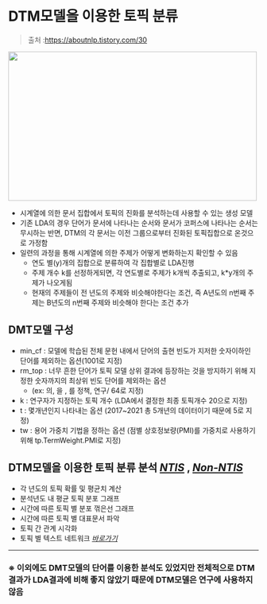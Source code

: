 # DTM모델을 이용한 토픽 분류

>출처 :https://aboutnlp.tistory.com/30

<img src = "https://github.com/Yun024/NLP_ICT_Trend/assets/52143231/55c20609-0ed3-4a13-91b2-6dbe11a6f040.png"
width="500" height = "300"/> 


- 시계열에 의한 문서 집합에서 토픽의 진화를 분석하는데 사용할 수 있는 생성 모델 
- 기존 LDA의 경우 단어가 문서에 나타나는 순서와 문서가 코퍼스에 나타나는 순서는 무시하는 반면, DTM의 각 문서는 이전 그룹으로부터 진화된 토픽집합으로 온것으로 가정함
- 일련의 과정을 통해 시계열에 의한 주제가 어떻게 변화하는지 확인할 수 있음 
  - 연도 별(y)개의 집합으로 분류하여 각 집합별로 LDA진행
  - 주제 개수 k를 선정하게되면, 각 연도별로 주제가 k개씩 추출되고, k*y개의 주제가 나오게됨
  - 현재의 주제들이 전 년도의 주제와 비슷해야한다는 조건, 즉 A년도의 n번째 주제는 B년도의 n번째 주제와 비슷해야 한다는 조건 추가 
 
 
## DMT모델 구성

- min_cf : 모델에 학습된 전체 문헌 내에서 단어의 출현 빈도가 지저한 숫자이하인 단어를 제외하는 옵션(1001로 지정)
- rm_top : 너무 흔한 단어가 토픽 모델 상위 결과에 등장하는 것을 방지하기 위해 지정한 숫자까지의 최상위 빈도 단어를 제외하는 옵션
    - (ex: 의, 을 , 를 정책, 연구/ 64로 지정)
- k : 연구자가 지정하는 토픽 개수 (LDA에서 결정한 최종 토픽개수 20으로 지정)
- t : 몇개년인지 나타내는 옵션 (2017~2021 총 5개년의 데이터이기 때문에 5로 지정)
- tw : 용어 가중치 기법을 정하는 옵션 (점별 상호정보량(PMI)를 가중치로 사용하기 위해 tp.TermWeight.PMI로 지정)

## DTM모델을 이용한 토픽 분류 분석 *[NTIS](https://github.com/Yun024/NLP_ICT_Trend/blob/main/4.%20DTM%EB%AA%A8%EB%8D%B8%EC%9D%84%20%EC%9D%B4%EC%9A%A9%ED%95%9C%20%ED%86%A0%ED%94%BD%20%EB%B6%84%EB%A5%98/4-1.DTM_KSU.py)* , *[Non-NTIS](https://github.com/Yun024/NLP_ICT_Trend/blob/main/4.%20DTM%EB%AA%A8%EB%8D%B8%EC%9D%84%20%EC%9D%B4%EC%9A%A9%ED%95%9C%20%ED%86%A0%ED%94%BD%20%EB%B6%84%EB%A5%98/4-2.DTM_KSU(REPORT).py)*

- 각 년도의 토픽 확률 및 평균치 계산
- 분석년도 내 평균 토픽 분포 그래프
- 시간에 따른 토픽 별 분포 꺾은선 그래프
- 시간에 따른 토픽 별 대표문서 파악 
- 토픽 간 관계 시각화
- 토픽 별 텍스트 네트워크 *[바로가기](https://github.com/Yun024/NLP_ICT_Trend/blob/main/4.%20DTM%EB%AA%A8%EB%8D%B8%EC%9D%84%20%EC%9D%B4%EC%9A%A9%ED%95%9C%20%ED%86%A0%ED%94%BD%20%EB%B6%84%EB%A5%98/4-3.DTM_Network.py)*

--- 
### ※ 이외에도 DMT모델의 단어를 이용한 분석도 있었지만 전체적으로 DTM결과가 LDA결과에 비해 좋지 않았기 때문에 DTM모델은 연구에 사용하지 않음 


